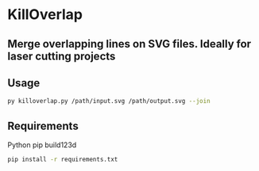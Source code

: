 # KillOverlap

## Merge overlapping lines on SVG files. Ideally for laser cutting projects

## Usage

```sh
py killoverlap.py /path/input.svg /path/output.svg --join
```

## Requirements

Python
pip
build123d

```sh
pip install -r requirements.txt
```